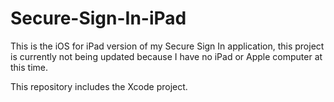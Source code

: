 # Secure-Sign-In-iPad

This is the iOS for iPad version of my Secure Sign In application, this project is currently not being updated because I have no iPad or Apple computer at this time.

This repository includes the Xcode project.

